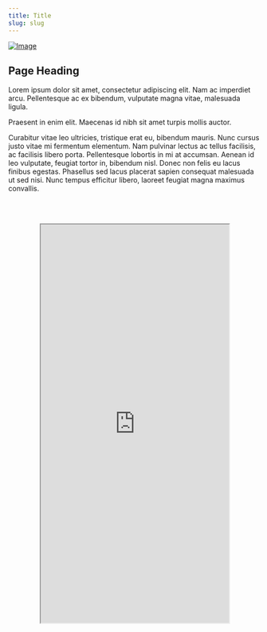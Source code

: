 ```yaml
---
title: Title
slug: slug
---
```


<!--
	This is an example template for Digital Twin pages containing a Map visualisation.
	
	A custom twig template can be added to add a custom JavaScript file when loading this
	page (which in turn can embed a map visualisation from another Docker container).
-->

<div class="intro-container three-quarter-width">
	<div class="intro-left">
		<a href="/user/images/example-image-large.jpg" target="_blank" >
			<img src="/user/images/example-image-small.jpg" class="header-image" alt="Image" />
		</a>
	</div>
	<div class="intro-center">
		<h2>Page Heading</h2>
		<p>Lorem ipsum dolor sit amet, consectetur adipiscing elit. Nam ac imperdiet arcu. Pellentesque ac ex bibendum, vulputate magna vitae, malesuada ligula.</p>
		<p>Praesent in enim elit. Maecenas id nibh sit amet turpis mollis auctor.</p>
		<p>Curabitur vitae leo ultricies, tristique erat eu, bibendum mauris. Nunc cursus justo vitae mi fermentum elementum. Nam pulvinar lectus ac tellus facilisis, ac facilisis libero porta. Pellentesque lobortis in mi at accumsan. Aenean id leo vulputate, feugiat tortor in, bibendum nisl. Donec non felis eu lacus finibus egestas. Phasellus sed lacus placerat sapien consequat malesuada ut sed nisi. Nunc tempus efficitur libero, laoreet feugiat magna maximus convallis. </p>
	</div>
</div>

<br><br>

<div id="map-container" class="full-width" style="height: 800px;">
	<div id="map-inner" style="width: 75%; height: 100%; margin: 0 auto; position: relative;">
		<iframe id="map-frame" width="100%" height="100%" src="http://localhost:9999/" />
	</div>
</div>

<br>

[plugin:content-inject](../../modular/partners)
